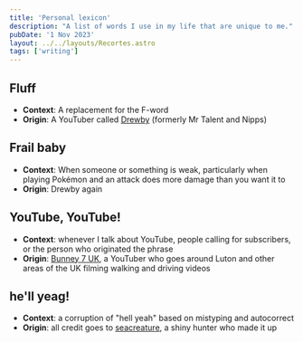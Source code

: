 ```yaml
---
title: 'Personal lexicon'
description: "A list of words I use in my life that are unique to me."
pubDate: '1 Nov 2023'
layout: ../../layouts/Recortes.astro
tags: ['writing']
---
```


## Fluff
* **Context**: A replacement for the F-word
* **Origin**: A YouTuber called [Drewby](https://www.youtube.com/channel/UC8UKtBMLj15fZU7BWIZS93w) (formerly Mr Talent and Nipps)

## Frail baby
* **Context**: When someone or something is weak, particularly when playing Pokémon and an attack does more damage than you want it to
* **Origin**: Drewby again

## YouTube, YouTube!
* **Context**: whenever I talk about YouTube, people calling for subscribers, or the person who originated the phrase
* **Origin**: [Bunney 7 UK](https://www.youtube.com/@bunney7uk678), a YouTuber who goes around Luton and other areas of the UK filming walking and driving videos

## he'll yeag!
* **Context**: a corruption of "hell yeah" based on mistyping and autocorrect
* **Origin**: all credit goes to [seacreature](https://www.twitch.tv/xseacreature), a shiny hunter who made it up